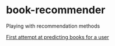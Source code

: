 # book-recommender
Playing with recommendation methods

[First attempt at predicting books for a user](recommender.nb.html)